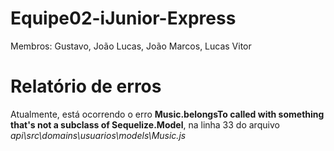 # Equipe02-iJunior-Express
Membros: Gustavo, João Lucas, João Marcos, Lucas Vitor

# Relatório de erros
Atualmente, está ocorrendo o erro **Music.belongsTo called with something that's not a subclass of Sequelize.Model**, na linha 33 do arquivo *api\src\domains\usuarios\models\Music.js*
